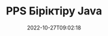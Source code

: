 ---
############################# Static ############################
layout: "auto-gen-merge"
date: 2022-10-27T09:02:18
draft: false
otherformats: ppt pptx rtf tex vdx vsdm vsdx vssm vssx vstm vstx vsx vtx xlam xls xlsb

############################# Head ############################
head_title: "Java және J2SE Documents Merger API арқылы PPS файлдарды біріктіріңіз"
head_description: "Java тіліндегі бірнеше PPS файлдарды бастапқы құжаттар ретінде барлық деректермен, мәнерлермен және пішімдеумен бірге құжаттарды біріктіру API арқылы біріктіріңіз."

############################# Header ############################
title: "PPS Біріктіру Java"
description: "PPS кодының бірнеше жолын Java кодымен біріктіріңіз."
bg_image: "https://cms.admin.containerize.com/templates/aspose/App_Themes/V3/images/bg/header1.png"
bg_overlay: false
button:
    enable: true
    icon: "fas fa-arrow-down"
    label: "Тегін сынақ нұсқасын жүктеп алыңыз"
    link: "https://downloads.groupdocs.com/merger/java"

############################# SubMenu ############################
submenu:
    enable: true

    left:
        img_alt: "GroupDocs.Merger for Java"
        image: "https://cms.admin.containerize.com/templates/groupdocs/images/product-logos/90x90-noborder/groupdocs-merger-java.png"
        product: "GroupDocs.Merger"
        platform: "Java"

    middle:
        button:

            # button loop
            - link: "https://apireference.groupdocs.com/merger/java"
              text: "API анықтамасы"

            # button loop
            - link: "https://github.com/groupdocs-merger"
              text: "Код мысалдары"

            # button loop
            - link: "https://products.groupdocs.app/merger/family"
              text: "Тікелей демонстрациялар"

            # button loop
            - link: "https://purchase.groupdocs.com/pricing/merger/java"
              text: "Баға белгілеу"

    right:
        link_download: "https://downloads.groupdocs.com/merger"
        link_learn: "https://docs.groupdocs.com/merger/java"
        link_buy: "https://purchase.groupdocs.com"

############################# About ############################
about:
    enable: true
    title: "GroupDocs.Merger for Java API туралы"
    content: |
        [GroupDocs.Merger for Java](/kk/merger/java/) бірнеше PDF, Microsoft Office (Word, Excel, PowerPoint, OneNote), OpenDocument, HTML, кескіндерді және біріктіруге ыңғайлы шешімді ұсынады. Java қолданбаларындағы бір файлға көптеген басқа құжаттарды. GroupDocs.Merger сізге көп күш жұмсайды, өйткені PPS құжаттарды біріктіруге рұқсат етілген - ешқандай үшінші тарап бағдарламалық жасақтамасын, жұмыс үстелі қолданбаларын немесе плагиндерді орнатудың қажеті жоқ. Енді уақытты ысырап ету және файлдарды қолмен біріктіру қажет емес! GroupDocs миссиясы - ең жақсы сапаны қамтамасыз ету және құжаттарды өңдеу жұмыс үрдістерін жеңілдету.
        
        GroupDocs.Merger API файлды біріктіру мүмкіндіктерін қажет ететін корпоративтік шешімдер үшін дұрыс таңдау болып табылады. Бұл API интерфейстеріне J2SE 7.0 (1.7), J2SE 8.0 (1.8), Java 10 қоса алғанда, барлық негізгі операциялық жүйелер мен платформаларда жақсы қолдау көрсетіледі.

############################# Steps ############################
steps:
    enable: true
    title_left: "Java ішінде бірнеше PPS файлдарды біріктіру"
    content_left: |
        [GroupDocs.Merger for Java](/kk/merger/java/) Java әзірлеушілеріне бірнеше оңай қадамдарды орындау арқылы бірнеше PPS файлдарды біріктіруді жеңілдетеді.
        
        * **Merger** данасын жасаңыз және бастапқы құжат жолын конструктор параметрі ретінде өткізіңіз.
        * **Join** сыныбына **Merger** қоңырау шалыңыз және екінші бастапқы құжат жолын өтіңіз.
        * Біріктірілген құжатты сақтау үшін **Merger** сыныбының **Save** командасына қоңырау шалыңыз.

    title_right: "Жүйе талаптары"
    content_right: |
        GroupDocs.Merger for Java API интерфейстеріне барлық негізгі платформалар мен операциялық жүйелерде қолдау көрсетіледі. Төмендегі кодты орындамас бұрын, жүйеде келесі алғышарттар орнатылғанына көз жеткізіңіз.

        * Операциялық жүйелер: Microsoft Windows, Linux, MacOS
        * Әзірлеу орталары: NetBeans, IntelliJ IDEA, Eclipse
        * Фреймворктер: J2SE 7.0 (1.7), J2SE 8.0 (1.8), Java 10
        * GroupDocs.Merger for Java соңғы нұсқасын [Maven](https://repository.groupdocs.com/webapp/#/artifacts/browse/tree/General/repo/com/groupdocs/groupdocs-merger) ішінен жүктеп алыңыз.
         
    code: |
     {{% merger/additional-styles %}}
     {{< merger/code-merger title="PPS файлдарды Java мысал кодын пайдаланып біріктіру жолы">}}

        ```java    
        // PPS файлдарды Java API үшін GroupDocs.Merger арқылы біріктіріңіз
        // PPS кіріс құжатымен бірігуді іске қосыңыз
        Merger merger = new Merger("input_1.pps");

        // Біріктіру класының данасының қосылу әдісіне қоңырау шалыңыз және екінші бастапқы құжат жолын өткізіңіз
        merger.join("input_2.pps");
    
        // Біріктірілген құжатты сақтау үшін Біріктіру сыныбының қоңырауды сақтау әдісі
        merger.save("merged-file.pps"); 
        ```
     {{< /merger/code-merger >}}

############################# Demos ############################
demos:
    enable: true
    title: "Live demos - құжаттарды біріктіруге арналған онлайн қолданба"
    content: |
       Дәл қазір [GroupDocs.Merger Live Demos](https://products.groupdocs.app/merger/pps) веб-сайтына кіру арқылы бірден көп PPS файлдарды біріктіріңіз.
       Тікелей демонстрацияның келесі артықшылықтары бар.
        
############################# About Formats ############################
about_formats:
    enable: true

############################# More Formats ############################
more_formats:
    enable: true
    title: "Басқа құжат пішімдерін біріктіру"
    content: |
        Java файл пішімдері мен кескіндерге арналған біріктіру API құжаттары. Төменде көрсетілгендей кейбір танымал құжат пішімдерін біріктіріңіз.

############################# Back to top ###############################
back_to_top:
    enable: true
---
